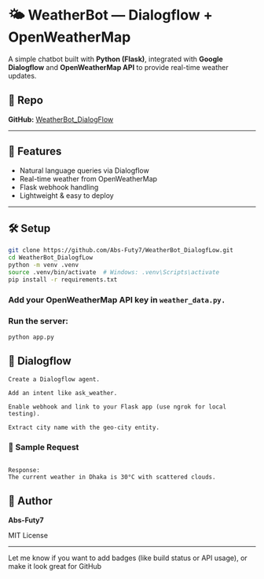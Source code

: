 # 🌤️ WeatherBot — Dialogflow + OpenWeatherMap

A simple chatbot built with **Python (Flask)**, integrated with **Google Dialogflow** and **OpenWeatherMap API** to provide real-time weather updates.

## 🔗 Repo

**GitHub:** [WeatherBot_DialogFlow](https://github.com/Abs-Futy7/WeatherBot_DialogfLow)

---

## 🚀 Features

- Natural language queries via Dialogflow  
- Real-time weather from OpenWeatherMap  
- Flask webhook handling  
- Lightweight & easy to deploy  

---

## 🛠 Setup

```bash
git clone https://github.com/Abs-Futy7/WeatherBot_DialogfLow.git
cd WeatherBot_DialogfLow
python -m venv .venv
source .venv/bin/activate  # Windows: .venv\Scripts\activate
pip install -r requirements.txt

```
### Add your OpenWeatherMap API key in ```weather_data.py.```

### Run the server:

```python app.py```

## 🤖 Dialogflow

    Create a Dialogflow agent.

    Add an intent like ask_weather.

    Enable webhook and link to your Flask app (use ngrok for local testing).

    Extract city name with the geo-city entity.

### 🧪 Sample Request

```{ "geo-city": "Dhaka" }

Response:
The current weather in Dhaka is 30°C with scattered clouds.
```
## 👤 Author

**Abs-Futy7**

MIT License


---

Let me know if you want to add badges (like build status or API usage), or make it look great for GitHub 
